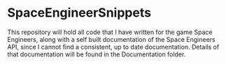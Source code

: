 # SpaceEngineerSnippets
This repository will hold all code that I have written for the game Space Engineers, along with a self built documentation of the Space Engineers API, since I cannot find a consistent, up to date documentation.  Details of that documentation will be found in the Documentation folder.
